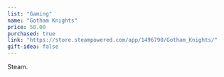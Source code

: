 ```yaml
---
list: "Gaming"
name: "Gotham Knights"
price: 50.00
purchased: true
link: "https://store.steampowered.com/app/1496790/Gotham_Knights/"
gift-idea: false
---
```

Steam.